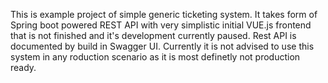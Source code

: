 This is example project of simple generic ticketing system. It takes form of Spring boot powered REST API with very simplistic initial VUE.js frontend that is not finished and it's development currently paused. Rest API is documented by build in Swagger UI.
Currently it is not advised to use this system in any roduction scenario as it is most definetly not production ready.
